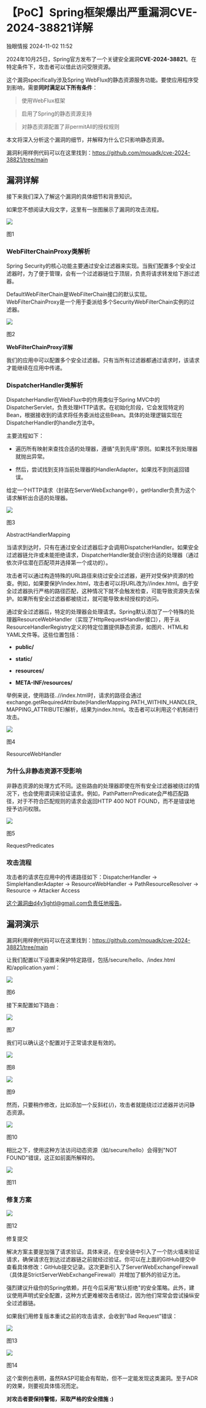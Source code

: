 #  【PoC】Spring框架爆出严重漏洞CVE-2024-38821详解   
 独眼情报   2024-11-02 11:52  
  
2024年10月25日，Spring官方发布了一个关键安全漏洞**CVE-2024-38821**。在特定条件下，攻击者可以借此访问受限资源。  
  
这个漏洞specifically涉及Spring WebFlux的静态资源服务功能。要使应用程序受到影响，需要**同时满足以下所有条件**：  
>   
> 使用WebFlux框架  
  
>   
> 启用了Spring的静态资源支持  
  
>   
> 对静态资源配置了非permitAll的授权规则  
  
  
本文将深入分析这个漏洞的细节，并解释为什么它只影响静态资源。  
  
漏洞利用样例代码可以在这里找到：https://github.com/mouadk/cve-2024-38821/tree/main  
## 漏洞详解  
  
接下来我们深入了解这个漏洞的具体细节和背景知识。  
  
如果您不想阅读大段文字，这里有一张图展示了漏洞的攻击流程。  
  
![](https://mmbiz.qpic.cn/sz_mmbiz_png/KgxDGkACWnRql1ZqefllQ0fbQqJ2lHyyopWAGDBTLF4DP4gn3mEMpnf4iaibC3vVytovYDSSQJhDGefpP5Cq8m3A/640?wx_fmt=png&from=appmsg "")  
  
图1  
### WebFilterChainProxy类解析  
  
Spring Security的核心功能主要通过安全过滤器来实现。当我们配置多个安全过滤器时，为了便于管理，会有一个过滤器链位于顶层，负责将请求转发给下游过滤器。  
  
DefaultWebFilterChain是WebFilterChain接口的默认实现。WebFilterChainProxy是一个用于委派给多个SecurityWebFilterChain实例的过滤器。  
  
![](https://mmbiz.qpic.cn/sz_mmbiz_png/KgxDGkACWnRql1ZqefllQ0fbQqJ2lHyykYJGUyfr9CtCa8iclvS29qZSu7MyiaDDFSwZKWSdNDXFj7Tcia3V7lZ2g/640?wx_fmt=png&from=appmsg "")  
  
图2  
  
**WebFilterChainProxy详解**  
  
我们的应用中可以配置多个安全过滤器。只有当所有过滤器都通过请求时，该请求才能继续在应用中传递。  
### DispatcherHandler类解析  
  
DispatcherHandler在WebFlux中的作用类似于Spring MVC中的DispatcherServlet，负责处理HTTP请求。在初始化阶段，它会发现特定的Bean，根据接收到的请求将任务委派给这些Bean。具体的处理逻辑实现在DispatcherHandler的handle方法中。  
  
主要流程如下：  
- 遍历所有映射来查找合适的处理器，遵循"先到先得"原则。如果找不到处理器就抛出异常。  
  
- 然后，尝试找到支持当前处理器的HandlerAdapter。如果找不到则返回错误。  
  
给定一个HTTP请求（封装在ServerWebExchange中），getHandler负责为这个请求解析出合适的处理器。  
  
![](https://mmbiz.qpic.cn/sz_mmbiz_png/KgxDGkACWnRql1ZqefllQ0fbQqJ2lHyyqc75EQ4JYIpl47lBF7jf5z9N2NGOwfGPagribuZm7iatWqy0JoUYvsnA/640?wx_fmt=png&from=appmsg "")  
  
图3  
  
AbstractHandlerMapping  
  
当请求到达时，只有在通过安全过滤器后才会调用DispatcherHandler。如果安全过滤器链允许或未能拒绝请求，DispatcherHandler就会识别合适的处理器（通过依次评估潜在匹配项并选择第一个成功的）。  
  
攻击者可以通过构造特殊的URL路径来绕过安全过滤器，避开对受保护资源的检查。例如，如果要保护/index.html，攻击者可以将URL改为//index.html。由于安全过滤器执行严格的路径匹配，这种情况下就不会触发检查，可能导致资源失去保护。如果所有安全过滤器都被绕过，就可能导致未经授权的访问。  
  
通过安全过滤器后，特定的处理器会处理请求。Spring默认添加了一个特殊的处理器ResourceWebHandler（实现了HttpRequestHandler接口），用于从ResourceHandlerRegistry定义的特定位置提供静态资源，如图片、HTML和YAML文件等。这些位置包括：  
- **public/**  
  
- **static/**  
  
- **resources/**  
  
- **META-INF/resources/**  
  
举例来说，使用路径..//index.html时，请求的路径会通过exchange.getRequiredAttribute(HandlerMapping.PATH_WITHIN_HANDLER_MAPPING_ATTRIBUTE)解析，结果为index.html。攻击者可以利用这个机制进行攻击。  
  
![](https://mmbiz.qpic.cn/sz_mmbiz_png/KgxDGkACWnRql1ZqefllQ0fbQqJ2lHyydZtpVFABic911nM9WThxDMVmFWmVqITDrHzP2J5jhLZw8qX1ibibrDQbg/640?wx_fmt=png&from=appmsg "")  
  
图4  
  
ResourceWebHandler  
### 为什么非静态资源不受影响  
  
非静态资源的处理方式不同。这些路由的处理器即使在所有安全过滤器被绕过的情况下，也会使用谓词来验证请求。例如，PathPatternPredicate会严格匹配路径，对于不符合匹配规则的请求会返回HTTP 400 NOT FOUND，而不是错误地授予访问权限。  
  
![](https://mmbiz.qpic.cn/sz_mmbiz_png/KgxDGkACWnRql1ZqefllQ0fbQqJ2lHyy39pR8nUVkcSrqhic52bjdoxN2OviczON6zm5O9ZiaxF3jfKjia2c2TsGAA/640?wx_fmt=png&from=appmsg "")  
  
图5  
  
RequestPredicates  
### 攻击流程  
  
攻击者的请求在应用中的传递路径如下：DispatcherHandler -> SimpleHandlerAdapter -> ResourceWebHandler -> PathResourceResolver -> Resource -> Attacker Access  
  
这个漏洞由d4y1ightl@gmail.com负责任地报告。  
## 漏洞演示  
  
漏洞利用样例代码可以在这里找到：https://github.com/mouadk/cve-2024-38821/tree/main  
  
让我们配置以下设置来保护特定路径，包括/secure/hello、/index.html和/application.yaml：  
  
![](https://mmbiz.qpic.cn/sz_mmbiz_png/KgxDGkACWnRql1ZqefllQ0fbQqJ2lHyyUUbdrh12Mq8CxKUTsExJMZMqH0NIGCQZl9I3h0HVROuPl2nZaTibhVQ/640?wx_fmt=png&from=appmsg "")  
  
图6  
  
接下来配置如下路由：  
  
![](https://mmbiz.qpic.cn/sz_mmbiz_png/KgxDGkACWnRql1ZqefllQ0fbQqJ2lHyyoOvH9gCXSPjsX38v3V6YodS3a6IlPXGnaDYyHuBibfnfW9v1F7qHWEw/640?wx_fmt=png&from=appmsg "")  
  
图7  
  
我们可以确认这个配置对于正常请求是有效的。  
  
![](https://mmbiz.qpic.cn/sz_mmbiz_png/KgxDGkACWnRql1ZqefllQ0fbQqJ2lHyyloSzK1EyIyog4DNUS53ksQXol0mRSibN6ncWv6fiaOdqSoJoCpHrWTOw/640?wx_fmt=png&from=appmsg "")  
  
图8  
  
![](https://mmbiz.qpic.cn/sz_mmbiz_png/KgxDGkACWnRql1ZqefllQ0fbQqJ2lHyyhAUZ4XP8fB64AMLz03qablTqt3qZcfOrbdyibN8OnGe9Dseg4oHP2MA/640?wx_fmt=png&from=appmsg "")  
  
图9  
  
然而，只要稍作修改，比如添加一个反斜杠(/)，攻击者就能绕过过滤器并访问静态资源。  
  
![](https://mmbiz.qpic.cn/sz_mmbiz_png/KgxDGkACWnRql1ZqefllQ0fbQqJ2lHyySuWaVy91Acjn6ukSkj4dX27kMJUH9ibfoSVmibV6icV26bbEicHXEw7o7Q/640?wx_fmt=png&from=appmsg "")  
  
图10  
  
相比之下，使用这种方法访问动态资源（如/secure/hello）会得到"NOT FOUND"错误，这正如前面所解释的。  
  
![](https://mmbiz.qpic.cn/sz_mmbiz_png/KgxDGkACWnRql1ZqefllQ0fbQqJ2lHyykHdvHI5yvkTjcvCdTNMwqXurA4kI4UYoZtGcOzSBzJdGNCJpCDny4g/640?wx_fmt=png&from=appmsg "")  
  
图11  
### 修复方案  
  
![](https://mmbiz.qpic.cn/sz_mmbiz_png/KgxDGkACWnRql1ZqefllQ0fbQqJ2lHyyzfzO0vibCVb4ZhpYVAUiaicBFXbiboPGyaDj0rE8SwpePehZUN5KpbjxlA/640?wx_fmt=png&from=appmsg "")  
  
图12  
  
修复提交  
  
解决方案主要是加强了请求验证。具体来说，在安全链中引入了一个防火墙来验证请求，确保请求在到达过滤器链之前就经过验证。你可以在上面的GitHub提交中查看具体修改：GitHub提交记录。这次更新引入了ServerWebExchangeFirewall（具体是StrictServerWebExchangeFirewall）并增加了额外的验证方法。  
  
强烈建议升级你的Spring依赖，并在今后采用"默认拒绝"的安全策略。此外，建议使用声明式安全配置，这种方式更难被攻击者绕过，因为他们常常会尝试操纵安全过滤器链。  
  
如果我们用修复版本重试之前的攻击请求，会收到"Bad Request"错误：  
  
![](https://mmbiz.qpic.cn/sz_mmbiz_png/KgxDGkACWnRql1ZqefllQ0fbQqJ2lHyy5ldPo8E6DoUq1ugbSkh5YyQThAUBS6QILRCH9r6ic8WmumNkMtKbVtQ/640?wx_fmt=png&from=appmsg "")  
  
图13  
  
![](https://mmbiz.qpic.cn/sz_mmbiz_png/KgxDGkACWnRql1ZqefllQ0fbQqJ2lHyyp1UdibJPlQC37k5aUt7Zsab49RiaZt7OicvhVfiam4U4CAxicEfwIia6RMFA/640?wx_fmt=png&from=appmsg "")  
  
图14  
  
这个案例也表明，虽然RASP可能会有帮助，但不一定能发现这类漏洞。至于ADR的效果，则要视具体情况而定。  
  
**对攻击者要保持警惕，采取严格的安全措施 :)**  
  
  
